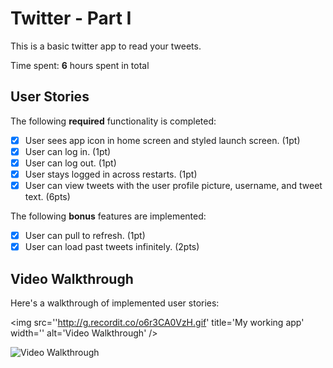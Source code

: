 # Twitter - Part I

This is a basic twitter app to read your tweets.

Time spent: **6** hours spent in total

## User Stories

The following **required** functionality is completed:

- [x] User sees app icon in home screen and styled launch screen. (1pt)
- [x] User can log in. (1pt)
- [x] User can log out. (1pt)
- [x] User stays logged in across restarts. (1pt)
- [x] User can view tweets with the user profile picture, username, and tweet text. (6pts)

The following **bonus** features are implemented:

- [x] User can pull to refresh. (1pt)
- [x] User can load past tweets infinitely. (2pts)

## Video Walkthrough

Here's a walkthrough of implemented user stories:

<img src=''http://g.recordit.co/o6r3CA0VzH.gif' title='My working app' width='' alt='Video Walkthrough' />
                                                                                                          
<img src='http://i.imgur.com/link/to/your/gif/file.gif' title='Video Walkthrough' width='' alt='Video Walkthrough' />

